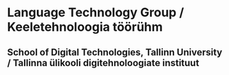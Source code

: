 # Language Technology Group / Keeletehnoloogia töörühm
## School of Digital Technologies, Tallinn University / Tallinna ülikooli digitehnoloogiate instituut

